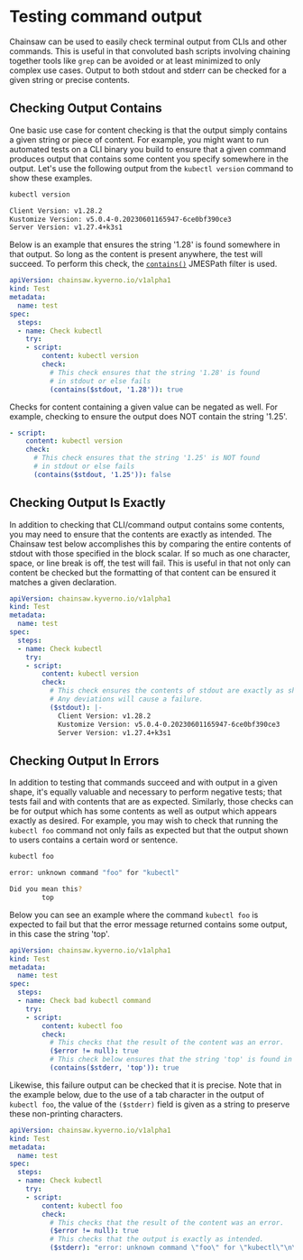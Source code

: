 # Testing command output

Chainsaw can be used to easily check terminal output from CLIs and other commands. This is useful in that convoluted bash scripts involving chaining together tools like `grep` can be avoided or at least minimized to only complex use cases. Output to both stdout and stderr can be checked for a given string or precise contents.

## Checking Output Contains

One basic use case for content checking is that the output simply contains a given string or piece of content. For example, you might want to run automated tests on a CLI binary you build to ensure that a given command produces output that contains some content you specify somewhere in the output. Let's use the following output from the `kubectl version` command to show these examples.

```sh
kubectl version

Client Version: v1.28.2
Kustomize Version: v5.0.4-0.20230601165947-6ce0bf390ce3
Server Version: v1.27.4+k3s1
```

Below is an example that ensures the string '1.28' is found somewhere in that output. So long as the content is present anywhere, the test will succeed. To perform this check, the [`contains()`](../jp/functions.md) JMESPath filter is used.

```yaml
apiVersion: chainsaw.kyverno.io/v1alpha1
kind: Test
metadata:
  name: test
spec:
  steps:
  - name: Check kubectl
    try:
    - script:
        content: kubectl version
        check:
          # This check ensures that the string '1.28' is found
          # in stdout or else fails
          (contains($stdout, '1.28')): true
```

Checks for content containing a given value can be negated as well. For example, checking to ensure the output does NOT contain the string '1.25'.

```yaml
- script:
    content: kubectl version
    check:
      # This check ensures that the string '1.25' is NOT found
      # in stdout or else fails
      (contains($stdout, '1.25')): false
```

## Checking Output Is Exactly

In addition to checking that CLI/command output contains some contents, you may need to ensure that the contents are exactly as intended. The Chainsaw test below accomplishes this by comparing the entire contents of stdout with those specified in the block scalar. If so much as one character, space, or line break is off, the test will fail. This is useful in that not only can content be checked but the formatting of that content can be ensured it matches a given declaration.

```yaml
apiVersion: chainsaw.kyverno.io/v1alpha1
kind: Test
metadata:
  name: test
spec:
  steps:
  - name: Check kubectl
    try:
    - script:
        content: kubectl version
        check:
          # This check ensures the contents of stdout are exactly as shown.
          # Any deviations will cause a failure.
          ($stdout): |-
            Client Version: v1.28.2
            Kustomize Version: v5.0.4-0.20230601165947-6ce0bf390ce3
            Server Version: v1.27.4+k3s1
```

## Checking Output In Errors

In addition to testing that commands succeed and with output in a given shape, it's equally valuable and necessary to perform negative tests; that tests fail and with contents that are as expected. Similarly, those checks can be for output which has some contents as well as output which appears exactly as desired. For example, you may wish to check that running the `kubectl foo` command not only fails as expected but that the output shown to users contains a certain word or sentence.

```sh
kubectl foo

error: unknown command "foo" for "kubectl"

Did you mean this?
        top
```

Below you can see an example where the command `kubectl foo` is expected to fail but that the error message returned contains some output, in this case the string 'top'.

```yaml
apiVersion: chainsaw.kyverno.io/v1alpha1
kind: Test
metadata:
  name: test
spec:
  steps:
  - name: Check bad kubectl command
    try:
    - script:
        content: kubectl foo
        check:
          # This checks that the result of the content was an error.
          ($error != null): true
          # This check below ensures that the string 'top' is found in stderr or else fails
          (contains($stderr, 'top')): true
```

Likewise, this failure output can be checked that it is precise. Note that in the example below, due to the use of a tab character in the output of `kubectl foo`, the value of the `($stderr)` field is given as a string to preserve these non-printing characters.

```yaml
apiVersion: chainsaw.kyverno.io/v1alpha1
kind: Test
metadata:
  name: test
spec:
  steps:
  - name: Check kubectl
    try:
    - script:
        content: kubectl foo
        check:
          # This checks that the result of the content was an error.
          ($error != null): true
          # This checks that the output is exactly as intended.
          ($stderr): "error: unknown command \"foo\" for \"kubectl\"\n\nDid you mean this?\n\ttop"
```
